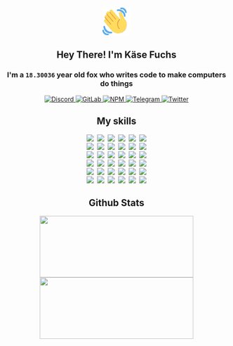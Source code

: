 <div><p align=center><img src=./resources/images/wave.gif width=64px height=64px></p><h2 align=center>Hey There! I'm Käse Fuchs</h2><h3 align=center>I'm a <code>18.30036</code> year old fox who writes code to make computers do things</h3><p align=center><a href=https://discord.com/users/507526681125322772><img alt=Discord src="https://img.shields.io/badge/Discord-5865F2?logo=discord&logoColor=white&style=flat-square#37fd322ac2ad7612db0670f806181c88"> </a><a href=https://gitlab.com/kasefuchs><img alt=GitLab src="https://img.shields.io/badge/GitLab-330F63?logo=gitlab&logoColor=white&style=flat-square#37fd322ac2ad7612db0670f806181c88"> </a><a href=https://npmjs.com/~kasefuchs><img alt=NPM src="https://img.shields.io/badge/NPM-CB3837?logo=npm&logoColor=white&style=flat-square#37fd322ac2ad7612db0670f806181c88"> </a><a href=https://t.me/kasefuchs><img alt=Telegram src="https://img.shields.io/badge/Telegram-2CA5E0?logo=telegram&logoColor=white&style=flat-square#37fd322ac2ad7612db0670f806181c88"> </a><a href=https://twitter.com/kasefuchs><img alt=Twitter src="https://img.shields.io/badge/Twitter-1DA1F2?logo=twitter&logoColor=white&style=flat-square#37fd322ac2ad7612db0670f806181c88"></a></p><h2 align=center>My skills</h2><p align=center><a href=https://aws.amazon.com/ ><picture><source srcset="https://skillicons.dev/icons?i=aws&theme=dark#37fd322ac2ad7612db0670f806181c88" media="(prefers-color-scheme: dark)"><source srcset="https://skillicons.dev/icons?i=aws&theme=light#37fd322ac2ad7612db0670f806181c88" media="(prefers-color-scheme: light), (prefers-color-scheme: no-preference)"><img src="https://skillicons.dev/icons?i=aws&theme=light#37fd322ac2ad7612db0670f806181c88"></picture></a>&nbsp;&nbsp;<a href=https://en.wikipedia.org/wiki/Bash_(Unix_shell)><picture><source srcset="https://skillicons.dev/icons?i=bash&theme=dark#37fd322ac2ad7612db0670f806181c88" media="(prefers-color-scheme: dark)"><source srcset="https://skillicons.dev/icons?i=bash&theme=light#37fd322ac2ad7612db0670f806181c88" media="(prefers-color-scheme: light), (prefers-color-scheme: no-preference)"><img src="https://skillicons.dev/icons?i=bash&theme=light#37fd322ac2ad7612db0670f806181c88"></picture></a>&nbsp;&nbsp;<a href=https://discord.com/developers/docs><picture><source srcset="https://skillicons.dev/icons?i=bots&theme=dark#37fd322ac2ad7612db0670f806181c88" media="(prefers-color-scheme: dark)"><source srcset="https://skillicons.dev/icons?i=bots&theme=light#37fd322ac2ad7612db0670f806181c88" media="(prefers-color-scheme: light), (prefers-color-scheme: no-preference)"><img src="https://skillicons.dev/icons?i=bots&theme=light#37fd322ac2ad7612db0670f806181c88"></picture></a>&nbsp;&nbsp;<a href=https://www.cloudflare.com/ ><picture><source srcset="https://skillicons.dev/icons?i=cloudflare&theme=dark#37fd322ac2ad7612db0670f806181c88" media="(prefers-color-scheme: dark)"><source srcset="https://skillicons.dev/icons?i=cloudflare&theme=light#37fd322ac2ad7612db0670f806181c88" media="(prefers-color-scheme: light), (prefers-color-scheme: no-preference)"><img src="https://skillicons.dev/icons?i=cloudflare&theme=light#37fd322ac2ad7612db0670f806181c88"></picture></a>&nbsp;&nbsp;<a href=https://en.wikipedia.org/wiki/CSS><picture><source srcset="https://skillicons.dev/icons?i=css&theme=dark#37fd322ac2ad7612db0670f806181c88" media="(prefers-color-scheme: dark)"><source srcset="https://skillicons.dev/icons?i=css&theme=light#37fd322ac2ad7612db0670f806181c88" media="(prefers-color-scheme: light), (prefers-color-scheme: no-preference)"><img src="https://skillicons.dev/icons?i=css&theme=light#37fd322ac2ad7612db0670f806181c88"></picture></a>&nbsp;&nbsp;<a href=https://www.docker.com/ ><picture><source srcset="https://skillicons.dev/icons?i=docker&theme=dark#37fd322ac2ad7612db0670f806181c88" media="(prefers-color-scheme: dark)"><source srcset="https://skillicons.dev/icons?i=docker&theme=light#37fd322ac2ad7612db0670f806181c88" media="(prefers-color-scheme: light), (prefers-color-scheme: no-preference)"><img src="https://skillicons.dev/icons?i=docker&theme=light#37fd322ac2ad7612db0670f806181c88"></picture></a><br><a href=https://www.electronjs.org/ ><picture><source srcset="https://skillicons.dev/icons?i=electron&theme=dark#37fd322ac2ad7612db0670f806181c88" media="(prefers-color-scheme: dark)"><source srcset="https://skillicons.dev/icons?i=electron&theme=light#37fd322ac2ad7612db0670f806181c88" media="(prefers-color-scheme: light), (prefers-color-scheme: no-preference)"><img src="https://skillicons.dev/icons?i=electron&theme=light#37fd322ac2ad7612db0670f806181c88"></picture></a>&nbsp;&nbsp;<a href=https://expressjs.com/ ><picture><source srcset="https://skillicons.dev/icons?i=express&theme=dark#37fd322ac2ad7612db0670f806181c88" media="(prefers-color-scheme: dark)"><source srcset="https://skillicons.dev/icons?i=express&theme=light#37fd322ac2ad7612db0670f806181c88" media="(prefers-color-scheme: light), (prefers-color-scheme: no-preference)"><img src="https://skillicons.dev/icons?i=express&theme=light#37fd322ac2ad7612db0670f806181c88"></picture></a>&nbsp;&nbsp;<a href=https://www.figma.com/ ><picture><source srcset="https://skillicons.dev/icons?i=figma&theme=dark#37fd322ac2ad7612db0670f806181c88" media="(prefers-color-scheme: dark)"><source srcset="https://skillicons.dev/icons?i=figma&theme=light#37fd322ac2ad7612db0670f806181c88" media="(prefers-color-scheme: light), (prefers-color-scheme: no-preference)"><img src="https://skillicons.dev/icons?i=figma&theme=light#37fd322ac2ad7612db0670f806181c88"></picture></a>&nbsp;&nbsp;<a href=https://firebase.google.com/ ><picture><source srcset="https://skillicons.dev/icons?i=firebase&theme=dark#37fd322ac2ad7612db0670f806181c88" media="(prefers-color-scheme: dark)"><source srcset="https://skillicons.dev/icons?i=firebase&theme=light#37fd322ac2ad7612db0670f806181c88" media="(prefers-color-scheme: light), (prefers-color-scheme: no-preference)"><img src="https://skillicons.dev/icons?i=firebase&theme=light#37fd322ac2ad7612db0670f806181c88"></picture></a>&nbsp;&nbsp;<a href=https://flask.palletsprojects.com/ ><picture><source srcset="https://skillicons.dev/icons?i=flask&theme=dark#37fd322ac2ad7612db0670f806181c88" media="(prefers-color-scheme: dark)"><source srcset="https://skillicons.dev/icons?i=flask&theme=light#37fd322ac2ad7612db0670f806181c88" media="(prefers-color-scheme: light), (prefers-color-scheme: no-preference)"><img src="https://skillicons.dev/icons?i=flask&theme=light#37fd322ac2ad7612db0670f806181c88"></picture></a>&nbsp;&nbsp;<a href=https://cloud.google.com/ ><picture><source srcset="https://skillicons.dev/icons?i=gcp&theme=dark#37fd322ac2ad7612db0670f806181c88" media="(prefers-color-scheme: dark)"><source srcset="https://skillicons.dev/icons?i=gcp&theme=light#37fd322ac2ad7612db0670f806181c88" media="(prefers-color-scheme: light), (prefers-color-scheme: no-preference)"><img src="https://skillicons.dev/icons?i=gcp&theme=light#37fd322ac2ad7612db0670f806181c88"></picture></a><br><a href=https://git-scm.com/ ><picture><source srcset="https://skillicons.dev/icons?i=git&theme=dark#37fd322ac2ad7612db0670f806181c88" media="(prefers-color-scheme: dark)"><source srcset="https://skillicons.dev/icons?i=git&theme=light#37fd322ac2ad7612db0670f806181c88" media="(prefers-color-scheme: light), (prefers-color-scheme: no-preference)"><img src="https://skillicons.dev/icons?i=git&theme=light#37fd322ac2ad7612db0670f806181c88"></picture></a>&nbsp;&nbsp;<a href=https://github.com/ ><picture><source srcset="https://skillicons.dev/icons?i=github&theme=dark#37fd322ac2ad7612db0670f806181c88" media="(prefers-color-scheme: dark)"><source srcset="https://skillicons.dev/icons?i=github&theme=light#37fd322ac2ad7612db0670f806181c88" media="(prefers-color-scheme: light), (prefers-color-scheme: no-preference)"><img src="https://skillicons.dev/icons?i=github&theme=light#37fd322ac2ad7612db0670f806181c88"></picture></a>&nbsp;&nbsp;<a href=https://gitlab.com/ ><picture><source srcset="https://skillicons.dev/icons?i=gitlab&theme=dark#37fd322ac2ad7612db0670f806181c88" media="(prefers-color-scheme: dark)"><source srcset="https://skillicons.dev/icons?i=gitlab&theme=light#37fd322ac2ad7612db0670f806181c88" media="(prefers-color-scheme: light), (prefers-color-scheme: no-preference)"><img src="https://skillicons.dev/icons?i=gitlab&theme=light#37fd322ac2ad7612db0670f806181c88"></picture></a>&nbsp;&nbsp;<a href=https://www.heroku.com/ ><picture><source srcset="https://skillicons.dev/icons?i=heroku&theme=dark#37fd322ac2ad7612db0670f806181c88" media="(prefers-color-scheme: dark)"><source srcset="https://skillicons.dev/icons?i=heroku&theme=light#37fd322ac2ad7612db0670f806181c88" media="(prefers-color-scheme: light), (prefers-color-scheme: no-preference)"><img src="https://skillicons.dev/icons?i=heroku&theme=light#37fd322ac2ad7612db0670f806181c88"></picture></a>&nbsp;&nbsp;<a href=https://en.wikipedia.org/wiki/HTML><picture><source srcset="https://skillicons.dev/icons?i=html&theme=dark#37fd322ac2ad7612db0670f806181c88" media="(prefers-color-scheme: dark)"><source srcset="https://skillicons.dev/icons?i=html&theme=light#37fd322ac2ad7612db0670f806181c88" media="(prefers-color-scheme: light), (prefers-color-scheme: no-preference)"><img src="https://skillicons.dev/icons?i=html&theme=light#37fd322ac2ad7612db0670f806181c88"></picture></a>&nbsp;&nbsp;<a href=https://en.wikipedia.org/wiki/JavaScript><picture><source srcset="https://skillicons.dev/icons?i=js&theme=dark#37fd322ac2ad7612db0670f806181c88" media="(prefers-color-scheme: dark)"><source srcset="https://skillicons.dev/icons?i=js&theme=light#37fd322ac2ad7612db0670f806181c88" media="(prefers-color-scheme: light), (prefers-color-scheme: no-preference)"><img src="https://skillicons.dev/icons?i=js&theme=light#37fd322ac2ad7612db0670f806181c88"></picture></a><br><a href=https://en.wikipedia.org/wiki/Linux><picture><source srcset="https://skillicons.dev/icons?i=linux&theme=dark#37fd322ac2ad7612db0670f806181c88" media="(prefers-color-scheme: dark)"><source srcset="https://skillicons.dev/icons?i=linux&theme=light#37fd322ac2ad7612db0670f806181c88" media="(prefers-color-scheme: light), (prefers-color-scheme: no-preference)"><img src="https://skillicons.dev/icons?i=linux&theme=light#37fd322ac2ad7612db0670f806181c88"></picture></a>&nbsp;&nbsp;<a href=https://mui.com/ ><picture><source srcset="https://skillicons.dev/icons?i=materialui&theme=dark#37fd322ac2ad7612db0670f806181c88" media="(prefers-color-scheme: dark)"><source srcset="https://skillicons.dev/icons?i=materialui&theme=light#37fd322ac2ad7612db0670f806181c88" media="(prefers-color-scheme: light), (prefers-color-scheme: no-preference)"><img src="https://skillicons.dev/icons?i=materialui&theme=light#37fd322ac2ad7612db0670f806181c88"></picture></a>&nbsp;&nbsp;<a href=https://en.wikipedia.org/wiki/Markdown><picture><source srcset="https://skillicons.dev/icons?i=md&theme=dark#37fd322ac2ad7612db0670f806181c88" media="(prefers-color-scheme: dark)"><source srcset="https://skillicons.dev/icons?i=md&theme=light#37fd322ac2ad7612db0670f806181c88" media="(prefers-color-scheme: light), (prefers-color-scheme: no-preference)"><img src="https://skillicons.dev/icons?i=md&theme=light#37fd322ac2ad7612db0670f806181c88"></picture></a>&nbsp;&nbsp;<a href=https://www.mongodb.com/ ><picture><source srcset="https://skillicons.dev/icons?i=mongodb&theme=dark#37fd322ac2ad7612db0670f806181c88" media="(prefers-color-scheme: dark)"><source srcset="https://skillicons.dev/icons?i=mongodb&theme=light#37fd322ac2ad7612db0670f806181c88" media="(prefers-color-scheme: light), (prefers-color-scheme: no-preference)"><img src="https://skillicons.dev/icons?i=mongodb&theme=light#37fd322ac2ad7612db0670f806181c88"></picture></a>&nbsp;&nbsp;<a href=https://www.mysql.com/ ><picture><source srcset="https://skillicons.dev/icons?i=mysql&theme=dark#37fd322ac2ad7612db0670f806181c88" media="(prefers-color-scheme: dark)"><source srcset="https://skillicons.dev/icons?i=mysql&theme=light#37fd322ac2ad7612db0670f806181c88" media="(prefers-color-scheme: light), (prefers-color-scheme: no-preference)"><img src="https://skillicons.dev/icons?i=mysql&theme=light#37fd322ac2ad7612db0670f806181c88"></picture></a>&nbsp;&nbsp;<a href=https://nextjs.org/ ><picture><source srcset="https://skillicons.dev/icons?i=nextjs&theme=dark#37fd322ac2ad7612db0670f806181c88" media="(prefers-color-scheme: dark)"><source srcset="https://skillicons.dev/icons?i=nextjs&theme=light#37fd322ac2ad7612db0670f806181c88" media="(prefers-color-scheme: light), (prefers-color-scheme: no-preference)"><img src="https://skillicons.dev/icons?i=nextjs&theme=light#37fd322ac2ad7612db0670f806181c88"></picture></a><br><a href=https://nodejs.org/en/ ><picture><source srcset="https://skillicons.dev/icons?i=nodejs&theme=dark#37fd322ac2ad7612db0670f806181c88" media="(prefers-color-scheme: dark)"><source srcset="https://skillicons.dev/icons?i=nodejs&theme=light#37fd322ac2ad7612db0670f806181c88" media="(prefers-color-scheme: light), (prefers-color-scheme: no-preference)"><img src="https://skillicons.dev/icons?i=nodejs&theme=light#37fd322ac2ad7612db0670f806181c88"></picture></a>&nbsp;&nbsp;<a href=https://www.postgresql.org/ ><picture><source srcset="https://skillicons.dev/icons?i=postgres&theme=dark#37fd322ac2ad7612db0670f806181c88" media="(prefers-color-scheme: dark)"><source srcset="https://skillicons.dev/icons?i=postgres&theme=light#37fd322ac2ad7612db0670f806181c88" media="(prefers-color-scheme: light), (prefers-color-scheme: no-preference)"><img src="https://skillicons.dev/icons?i=postgres&theme=light#37fd322ac2ad7612db0670f806181c88"></picture></a>&nbsp;&nbsp;<a href=https://learn.microsoft.com/en-us/powershell/ ><picture><source srcset="https://skillicons.dev/icons?i=powershell&theme=dark#37fd322ac2ad7612db0670f806181c88" media="(prefers-color-scheme: dark)"><source srcset="https://skillicons.dev/icons?i=powershell&theme=light#37fd322ac2ad7612db0670f806181c88" media="(prefers-color-scheme: light), (prefers-color-scheme: no-preference)"><img src="https://skillicons.dev/icons?i=powershell&theme=light#37fd322ac2ad7612db0670f806181c88"></picture></a>&nbsp;&nbsp;<a href=https://www.python.org/ ><picture><source srcset="https://skillicons.dev/icons?i=py&theme=dark#37fd322ac2ad7612db0670f806181c88" media="(prefers-color-scheme: dark)"><source srcset="https://skillicons.dev/icons?i=py&theme=light#37fd322ac2ad7612db0670f806181c88" media="(prefers-color-scheme: light), (prefers-color-scheme: no-preference)"><img src="https://skillicons.dev/icons?i=py&theme=light#37fd322ac2ad7612db0670f806181c88"></picture></a>&nbsp;&nbsp;<a href=https://www.raspberrypi.org/ ><picture><source srcset="https://skillicons.dev/icons?i=raspberrypi&theme=dark#37fd322ac2ad7612db0670f806181c88" media="(prefers-color-scheme: dark)"><source srcset="https://skillicons.dev/icons?i=raspberrypi&theme=light#37fd322ac2ad7612db0670f806181c88" media="(prefers-color-scheme: light), (prefers-color-scheme: no-preference)"><img src="https://skillicons.dev/icons?i=raspberrypi&theme=light#37fd322ac2ad7612db0670f806181c88"></picture></a>&nbsp;&nbsp;<a href=https://reactjs.org/ ><picture><source srcset="https://skillicons.dev/icons?i=react&theme=dark#37fd322ac2ad7612db0670f806181c88" media="(prefers-color-scheme: dark)"><source srcset="https://skillicons.dev/icons?i=react&theme=light#37fd322ac2ad7612db0670f806181c88" media="(prefers-color-scheme: light), (prefers-color-scheme: no-preference)"><img src="https://skillicons.dev/icons?i=react&theme=light#37fd322ac2ad7612db0670f806181c88"></picture></a><br><a href=https://redux.js.org/ ><picture><source srcset="https://skillicons.dev/icons?i=redux&theme=dark#37fd322ac2ad7612db0670f806181c88" media="(prefers-color-scheme: dark)"><source srcset="https://skillicons.dev/icons?i=redux&theme=light#37fd322ac2ad7612db0670f806181c88" media="(prefers-color-scheme: light), (prefers-color-scheme: no-preference)"><img src="https://skillicons.dev/icons?i=redux&theme=light#37fd322ac2ad7612db0670f806181c88"></picture></a>&nbsp;&nbsp;<a href=https://en.wikipedia.org/wiki/Regular_expression><picture><source srcset="https://skillicons.dev/icons?i=regex&theme=dark#37fd322ac2ad7612db0670f806181c88" media="(prefers-color-scheme: dark)"><source srcset="https://skillicons.dev/icons?i=regex&theme=light#37fd322ac2ad7612db0670f806181c88" media="(prefers-color-scheme: light), (prefers-color-scheme: no-preference)"><img src="https://skillicons.dev/icons?i=regex&theme=light#37fd322ac2ad7612db0670f806181c88"></picture></a>&nbsp;&nbsp;<a href=https://en.wikipedia.org/wiki/Sass_(stylesheet_language)><picture><source srcset="https://skillicons.dev/icons?i=sass&theme=dark#37fd322ac2ad7612db0670f806181c88" media="(prefers-color-scheme: dark)"><source srcset="https://skillicons.dev/icons?i=sass&theme=light#37fd322ac2ad7612db0670f806181c88" media="(prefers-color-scheme: light), (prefers-color-scheme: no-preference)"><img src="https://skillicons.dev/icons?i=sass&theme=light#37fd322ac2ad7612db0670f806181c88"></picture></a>&nbsp;&nbsp;<a href=https://www.typescriptlang.org/ ><picture><source srcset="https://skillicons.dev/icons?i=ts&theme=dark#37fd322ac2ad7612db0670f806181c88" media="(prefers-color-scheme: dark)"><source srcset="https://skillicons.dev/icons?i=ts&theme=light#37fd322ac2ad7612db0670f806181c88" media="(prefers-color-scheme: light), (prefers-color-scheme: no-preference)"><img src="https://skillicons.dev/icons?i=ts&theme=light#37fd322ac2ad7612db0670f806181c88"></picture></a>&nbsp;&nbsp;<a href=https://unity.com/ ><picture><source srcset="https://skillicons.dev/icons?i=unity&theme=dark#37fd322ac2ad7612db0670f806181c88" media="(prefers-color-scheme: dark)"><source srcset="https://skillicons.dev/icons?i=unity&theme=light#37fd322ac2ad7612db0670f806181c88" media="(prefers-color-scheme: light), (prefers-color-scheme: no-preference)"><img src="https://skillicons.dev/icons?i=unity&theme=light#37fd322ac2ad7612db0670f806181c88"></picture></a>&nbsp;&nbsp;<a href=https://workers.cloudflare.com/ ><picture><source srcset="https://skillicons.dev/icons?i=workers&theme=dark#37fd322ac2ad7612db0670f806181c88" media="(prefers-color-scheme: dark)"><source srcset="https://skillicons.dev/icons?i=workers&theme=light#37fd322ac2ad7612db0670f806181c88" media="(prefers-color-scheme: light), (prefers-color-scheme: no-preference)"><img src="https://skillicons.dev/icons?i=workers&theme=light#37fd322ac2ad7612db0670f806181c88"></picture></a><br></p><h2 align=center>Github Stats</h2><p align=center><picture><source srcset="https://github-readme-stats-kasefuchs.vercel.app/api/?count_private=true&hide_border=true&hide_rank=true&line_height=20&hide_title=true&username=Kasefuchs&theme=dark#37fd322ac2ad7612db0670f806181c88" media="(prefers-color-scheme: dark)"><source srcset="https://github-readme-stats-kasefuchs.vercel.app/api/?count_private=true&hide_border=true&hide_rank=true&line_height=20&hide_title=true&username=Kasefuchs&theme=light#37fd322ac2ad7612db0670f806181c88" media="(prefers-color-scheme: light), (prefers-color-scheme: no-preference)"><img align=middle width=350 height=140 src="https://github-readme-stats-kasefuchs.vercel.app/api/?count_private=true&hide_border=true&hide_rank=true&line_height=20&hide_title=true&username=Kasefuchs&theme=light#37fd322ac2ad7612db0670f806181c88"></picture><picture><source srcset="https://github-readme-stats-kasefuchs.vercel.app/api/top-langs/?count_private=true&hide_border=true&layout=compact&username=Kasefuchs&theme=dark#37fd322ac2ad7612db0670f806181c88" media="(prefers-color-scheme: dark)"><source srcset="https://github-readme-stats-kasefuchs.vercel.app/api/top-langs/?count_private=true&hide_border=true&layout=compact&username=Kasefuchs&theme=light#37fd322ac2ad7612db0670f806181c88" media="(prefers-color-scheme: light), (prefers-color-scheme: no-preference)"><img align=middle width=350 height=140 src="https://github-readme-stats-kasefuchs.vercel.app/api/top-langs/?count_private=true&hide_border=true&layout=compact&username=Kasefuchs&theme=light#37fd322ac2ad7612db0670f806181c88"></picture></p><img src="https://hit.yhype.me/github/profile?user_id=64592097#37fd322ac2ad7612db0670f806181c88" alt=""></div>